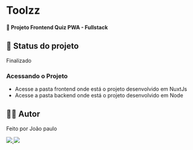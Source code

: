 <h1>Toolzz</h1>
<h4>🚀 Projeto Frontend Quiz PWA - Fullstack </h4>

<h2>🚧 Status do projeto</h2>
<p>Finalizado</p>

<h3>Acessando o Projeto</h3>
<ul>
	<li>Acesse a pasta frontend onde está o projeto desenvolvido em NuxtJs</li>
	<li>Acesse a pasta backend onde está o projeto desenvolvido em Node</li>
 
</ul>

<h2>🧑🏻‍ Autor</h2>
<p>Feito por João paulo</p>
<a href="https://www.linkedin.com/in/jo%C3%A3o-paulo-8b38b8254/">
	<img src="https://img.shields.io/badge/-João-blue?style=flat-square&logo=Linkedin&logoColor=white&link=https:https://www.linkedin.com/in/jo%C3%A3o-paulo-ferreira-neto-467880182/">
</a>
<a href="mailto:joaopauloneto3687@gmail.com">
	<img src="https://img.shields.io/badge/-joaopauloneto3687@gmail.com-c14438?style=flat-square&logo=Gmail&logoColor=white&link=mailto:joaopauloneto3687@gmail.com">
</a>
